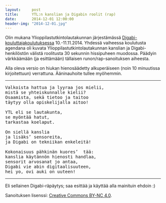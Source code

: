 ```yaml
---
layout:     post
title:      YTL:n kanslian ja Digabin roolit (rap)
date:       2014-12-01 12:00:00
header-img: "2014-12-01.jpg"
---
```


Olin mukana Ylioppilastutkintolautakunnan järjestämässä [Digabi-kouluttajakoulutuksessa][kouluttajat] 10.-11.11.2014. Yhdessä vaiheessa koulutusta agendana oli kuvata Ylioppilastutkintolautakunnan kanslian ja Digabi-henkilöstön välistä roolitusta 30 sekunnin hissipuheen muodossa. Päädyin värkkäämään (ja esittämään) tällaisen runon/rap-sanoituksen aiheesta.

Alla oleva versio on hiukan hienosäädetty alkuperäiseen (noin 10 minuutissa kirjoitettuun) verrattuna. Ääninauhoite tullee myöhemmin.

---

<pre>
Valkoista hattua ja lyyraa jos mielii,
mistä se yhteiskunnalle kielii?
Osaamista, sekä tietoo ja taitoo
täytyy olla opiskelijalla aitoo!

YTL eli se lautakunta,
se myöntää hatut,
tarkastaa koelaput.

On siellä kanslia
ja lisäks’ sensoreita,
ja Digabi on tekniikan enkeleitä!

Kokonaisuus pähkinän kuores’  tää:
kanslia käytännön hienosti handlaa,
sensorit arvosanat jo antaa,
Digabi vie abin digitaalisuuteen,
hei yo, ovi auki on uuteen!
</pre>

---

Eli sellainen Digabi-räpäytys; saa esittää ja käyttää alla mainituin ehdoin :)

Sanoituksen lisenssi: [Creative Commons BY-NC 4.0][ccby].

[kouluttajat]: https://digabi.fi/2014/09/digabi-kouluttaja/
[ccby]: https://creativecommons.org/licenses/by-nc/4.0/deed.fi
